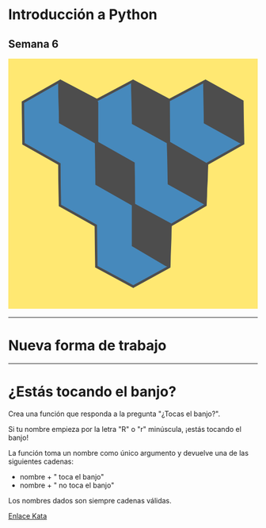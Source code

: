 

# Introducción a Python

## Semana 6
<!-- .element style="text-align:center" -->

![alt text](./img/logo2.png) <!-- .element style="margin-left: auto; margin-right: auto; display: block" -->

---

# Nueva forma de trabajo


---

# ¿Estás tocando el banjo?

Crea una función que responda a la pregunta "¿Tocas el banjo?".

Si tu nombre empieza por la letra "R" o "r" minúscula, ¡estás tocando el banjo!

La función toma un nombre como único argumento y devuelve una de las siguientes cadenas:
- nombre + " toca el banjo"
- nombre + " no toca el banjo"

Los nombres dados son siempre cadenas válidas.

<div></div> <!-- .element style="height: 200px" -->

[Enlace Kata](https://www.codewars.com/kata/53af2b8861023f1d88000832)

